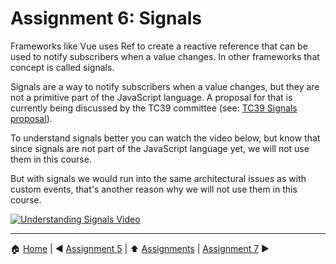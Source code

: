 # Assignment 6: Signals

Frameworks like Vue uses Ref to create a reactive reference that can be used to notify subscribers when a value changes. In other frameworks that concept is called signals.

Signals are a way to notify subscribers when a value changes, but they are not a primitive part of the JavaScript language. A proposal for that is currently being discussed by the TC39 committee (see: [TC39  Signals proposal](https://github.com/tc39/proposal-signals)).

To understand signals better you can watch the video below, but know that since signals are not part of the JavaScript language yet, we will not use them in this course.

But with signals we would run into the same architectural issues as with custom events, that's another reason why we will not use them in this course.

[![Understanding Signals Video](https://img.youtube.com/vi/t18Kzj9S8-M/0.jpg)](https://www.youtube.com/watch?v=t18Kzj9S8-M)

---

:house: [Home](../../README.md) | :arrow_backward: [Assignment 5](./assignment5.md) | :arrow_up: [Assignments](./README.md) | [Assignment 7](./assignment7.md) :arrow_forward: